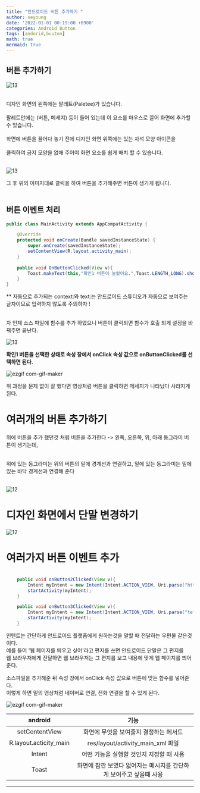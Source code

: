 ```yaml
---
title: "안드로이드 버튼 추가하기 "
author: seyoung
date: '2022-01-01 00:19:00 +0900'
categories: Android Button
tags: [andorid,buuton]
math: true
mermaid: true
---
```


## 버튼 추가하기

![13](https://user-images.githubusercontent.com/54762273/147830076-e5294087-3585-4065-a5a2-de84a525e74c.PNG)

<br>
디자인 화면의 왼쪽에는 팔레트(Paletee)가 있습니다. <br><br>
팔레트안에는 (버튼, 메세지) 등이 들어 있는데 이 요소를 마우스로 끌어 화면에 추가할 수 있습니다. <br><br>
화면에 버튼을 끌어다 놓기 전에 디자인 화면 위쪽에는 있는 자석 모양 아이콘을 <br><br>
클릭하여 금지 모양을 없애 주어야 화면 요소를 쉽게 배치 할 수 있습니다.<br><br>

![13](https://user-images.githubusercontent.com/54762273/147830407-c6793fa9-410e-474d-ab76-64c1559d0e66.jpg)

그 후 위의 이미지대로 클릭을 하여 버튼을 추가해주면 버튼이 생기게 됩니다.<br><br>

## 버튼 이벤트 처리 

```java
public class MainActivity extends AppCompatActivity {

    @Override
    protected void onCreate(Bundle savedInstanceState) {
        super.onCreate(savedInstanceState);
        setContentView(R.layout.activity_main);
    }
    
    public void OnButtonClicked(View v){
        Toast.makeText(this,"확인1 버튼이 눌렸어요.",Toast.LENGTH_LONG).show();
    }
}
```

** 자동으로 추가되는 context:와 text:는 안드로이드 스튜디오가 자동으로 보여주는 글자이므로 입력하지 않도록 주의하자 ! <br><br>

자 인제 소스 파일에 함수를 추가 하였으니 버튼이 클릭되면 함수가 호출 되게 설정을 바꿔주면 끝난다.<br>


![13](https://user-images.githubusercontent.com/54762273/147842805-caf3d316-15f0-49cd-834a-5e96dcf03066.jpg) <br>

**확인1 버튼을 선택한 상태로 속성 창에서 onClick 속성 값으로 onButtonClicked를 선택하면 된다.**


![ezgif com-gif-maker](https://user-images.githubusercontent.com/54762273/147842855-6b961024-efa4-493f-b51a-e69006556850.gif) <br>

위 과정을 문제 없이 잘 했다면 영상처럼 버튼을 클릭하면 메세지가 나타났다 사라지게 된다.

# 여러개의 버튼 추가하기 

위에 버튼을 추가 했던것 처럼 버튼을 추가한다 -> 왼쪽, 오른쪽, 위, 아래 동그라미 버튼이 생기는데, <br> <br>

위에 있는 동그라미는 위의 버튼의 밑에 경계선과 연결하고, 밑에 있는 동그라미는 밑에 있는 바닥 경계선과 연결해 준다 <br><br>

![12](https://user-images.githubusercontent.com/54762273/147842965-0b057cf1-a7aa-4a9f-99e1-a80f84121491.PNG)


# 디자인 화면에서 단말 변경하기

![12](https://user-images.githubusercontent.com/54762273/147843024-c239d79b-b9ef-47d3-b8b4-e50fa0e4e296.jpg)

# 여러가지 버튼 이벤트 추가

```java

    public void onButton2Clicked(View v){
        Intent myIntent = new Intent(Intent.ACTION_VIEW, Uri.parse("http://m.naver.com"));
        startActivity(myIntent);
    }

    public void onButton3Clicked(View v){
        Intent myIntent = new Intent(Intent.ACTION_VIEW, Uri.parse("tel:010-9999-9999"));
        startActivity(myIntent);
    }

```

인텐트는 간단하게 안드로이드 플랫폼에게 원하는것을 말할 때 전달하는 우편물 같은것 이다. <br>
예를 들어 '웹 페이지를 띄우고 싶어'라고 편지를 쓰면 안드로이드 단말은 그 편지를 <br>
웹 브라우저에게 전달하면 웹 브라우저는 그 편지를 보고 내용에 맞게 웹 페이지를 띄어준다.



소스파일을 추가해준 뒤 속성 창에서 onClick 속성 값으로 버튼에 맞는 함수를 넣어준다. <br>
이렇게 하면 밑의 영상처럼 네이버로 연결, 전화 연결을 할 수 있게 된다.




![ezgif com-gif-maker](https://user-images.githubusercontent.com/54762273/147843100-d9e0a6da-f3b5-4026-acd4-9b198cd62468.gif)



|android|기능|
|:---:|:---:|
|setContentView|화면에 무엇을 보여줄지 결정하는 메서드|
|R.layout.acticity_main|res/layout/activity_main_xml 파일|
|Intent|어떤 기능을 실행할 것인지 지정할 때 사용|
|Toast|화면에 잠깐 보였다 없어지는 메시지를 간단하게 보여주고 싶을때 사용 |


--- 


